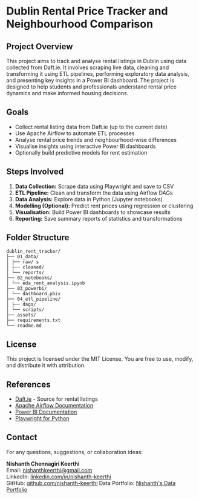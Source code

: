 # Dublin Rental Price Tracker and Neighbourhood Comparison

## Project Overview

This project aims to track and analyse rental listings in Dublin using data collected from Daft.ie. It involves scraping live data, cleaning and transforming it using ETL pipelines, performing exploratory data analysis, and presenting key insights in a Power BI dashboard. The project is designed to help students and professionals understand rental price dynamics and make informed housing decisions.

## Goals

- Collect rental listing data from Daft.ie (up to the current date)
- Use Apache Airflow to automate ETL processes
- Analyse rental price trends and neighbourhood-wise differences
- Visualise insights using interactive Power BI dashboards
- Optionally build predictive models for rent estimation

## Steps Involved

1. **Data Collection:** Scrape data using Playwright and save to CSV
2. **ETL Pipeline:** Clean and transform the data using Airflow DAGs
3. **Data Analysis:** Explore data in Python (Jupyter notebooks)
4. **Modelling (Optional):** Predict rent prices using regression or clustering
5. **Visualisation:** Build Power BI dashboards to showcase results
6. **Reporting:** Save summary reports of statistics and transformations

## Folder Structure

```
dublin_rent_tracker/
├── 01_data/
│ ├── raw/ s
│ ├── cleaned/ 
│ └── reports/ 
├── 02_notebooks/
│ └── eda_rent_analysis.ipynb 
├── 03_powerbi/
│ └── dashboard.pbix 
├── 04_etl_pipeline/
│ ├── dags/ 
│ └── scripts/ 
├── assets/
├── requirements.txt 
└── readme.md 
```

## License

This project is licensed under the MIT License. You are free to use, modify, and distribute it with attribution.

## References

- [Daft.ie](https://www.daft.ie/) - Source for rental listings
- [Apache Airflow Documentation](https://airflow.apache.org/)
- [Power BI Documentation](https://learn.microsoft.com/en-us/power-bi/)
- [Playwright for Python](https://playwright.dev/python/)

## Contact

For any questions, suggestions, or collaboration ideas:

**Nishanth Chennagiri Keerthi**  
Email: nishanthkeerthi@gmail.com  
LinkedIn: [linkedin.com/in/nishanth-keerthi](https://www.linkedin.com/in/nishanth-keerthi/)  
GitHub: [github.com/nishanth-keerthi](https://github.com/nishanth-keerthi)
Data Portfolio: [Nishanth's Data Portfolio](https://ordinary-molybdenum-d39.notion.site/Nishanth-s-Data-Portfolio-227c3247852b80c092d1f28d2f08e48d)
